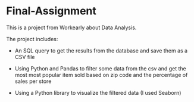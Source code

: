 # Final-Assignment
This is a project from Workearly about Data Analysis. 

The project includes: 
- An SQL query to get the results from the database and save them as a CSV file

- Using Python and Pandas to filter some data from the csv and get the most most popular item sold based on zip code and the percentage of sales per store

- Using a Python library to visualize the filtered data (I used Seaborn) 

